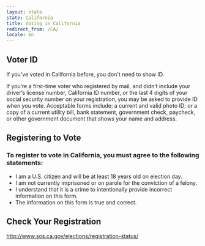 ```yaml
---
layout: state
state: California
title: Voting in California
redirect_from: /CA/
locale: en
---
```


## Voter ID

If you've voted in California before, you don't need to show ID. 

If you’re a first-time voter who registered by mail, and didn’t include your driver’s license number, California ID number, or the last 4 digits of your social security number on your registration, you may be asked to provide ID when you vote. Acceptable forms include: a current and valid photo ID; or a copy of a current utility bill, bank statement, government check, paycheck, or other government document that shows your name and address.

## Registering to Vote

### To register to vote in California, you must agree to the following statements:

* I am a U.S. citizen and will be at least 18 years old on election day.
* I am not currently imprisoned or on parole for the conviction of a felony.
* I understand that it is a crime to intentionally provide incorrect information on this form.
* The information on this form is true and correct.

## Check Your Registration

<http://www.sos.ca.gov/elections/registration-status/>
